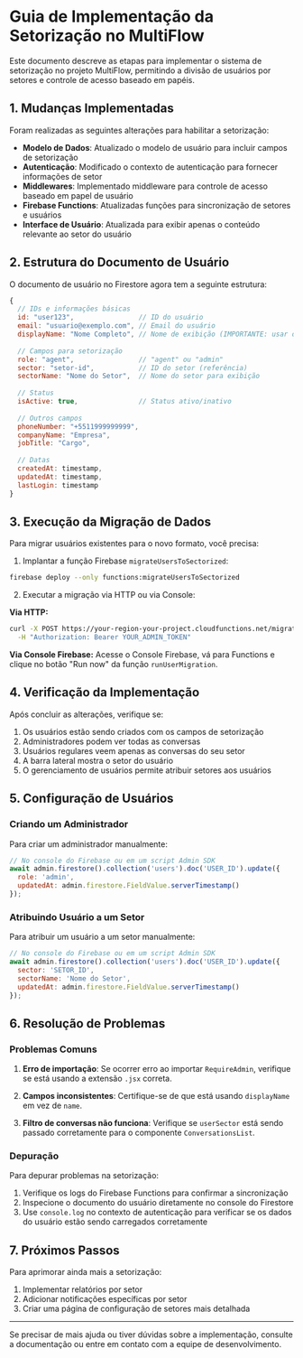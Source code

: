 # Guia de Implementação da Setorização no MultiFlow

Este documento descreve as etapas para implementar o sistema de setorização no projeto MultiFlow, permitindo a divisão de usuários por setores e controle de acesso baseado em papéis.

## 1. Mudanças Implementadas

Foram realizadas as seguintes alterações para habilitar a setorização:

- **Modelo de Dados**: Atualizado o modelo de usuário para incluir campos de setorização
- **Autenticação**: Modificado o contexto de autenticação para fornecer informações de setor
- **Middlewares**: Implementado middleware para controle de acesso baseado em papel de usuário
- **Firebase Functions**: Atualizadas funções para sincronização de setores e usuários
- **Interface de Usuário**: Atualizada para exibir apenas o conteúdo relevante ao setor do usuário

## 2. Estrutura do Documento de Usuário

O documento de usuário no Firestore agora tem a seguinte estrutura:

```javascript
{
  // IDs e informações básicas
  id: "user123",                // ID do usuário
  email: "usuario@exemplo.com", // Email do usuário
  displayName: "Nome Completo", // Nome de exibição (IMPORTANTE: usar displayName, não name)
  
  // Campos para setorização
  role: "agent",                // "agent" ou "admin"
  sector: "setor-id",           // ID do setor (referência)
  sectorName: "Nome do Setor",  // Nome do setor para exibição
  
  // Status
  isActive: true,               // Status ativo/inativo
  
  // Outros campos
  phoneNumber: "+5511999999999",
  companyName: "Empresa",
  jobTitle: "Cargo",
  
  // Datas
  createdAt: timestamp,
  updatedAt: timestamp,
  lastLogin: timestamp
}
```

## 3. Execução da Migração de Dados

Para migrar usuários existentes para o novo formato, você precisa:

1. Implantar a função Firebase `migrateUsersToSectorized`:

```bash
firebase deploy --only functions:migrateUsersToSectorized
```

2. Executar a migração via HTTP ou via Console:

**Via HTTP:**
```bash
curl -X POST https://your-region-your-project.cloudfunctions.net/migrateUsersToSectorized \
  -H "Authorization: Bearer YOUR_ADMIN_TOKEN"
```

**Via Console Firebase:**
Acesse o Console Firebase, vá para Functions e clique no botão "Run now" da função `runUserMigration`.

## 4. Verificação da Implementação

Após concluir as alterações, verifique se:

1. Os usuários estão sendo criados com os campos de setorização
2. Administradores podem ver todas as conversas
3. Usuários regulares veem apenas as conversas do seu setor
4. A barra lateral mostra o setor do usuário
5. O gerenciamento de usuários permite atribuir setores aos usuários

## 5. Configuração de Usuários

### Criando um Administrador

Para criar um administrador manualmente:

```javascript
// No console do Firebase ou em um script Admin SDK
await admin.firestore().collection('users').doc('USER_ID').update({
  role: 'admin',
  updatedAt: admin.firestore.FieldValue.serverTimestamp()
});
```

### Atribuindo Usuário a um Setor

Para atribuir um usuário a um setor manualmente:

```javascript
// No console do Firebase ou em um script Admin SDK
await admin.firestore().collection('users').doc('USER_ID').update({
  sector: 'SETOR_ID',
  sectorName: 'Nome do Setor',
  updatedAt: admin.firestore.FieldValue.serverTimestamp()
});
```

## 6. Resolução de Problemas

### Problemas Comuns

1. **Erro de importação**: Se ocorrer erro ao importar `RequireAdmin`, verifique se está usando a extensão `.jsx` correta.

2. **Campos inconsistentes**: Certifique-se de que está usando `displayName` em vez de `name`.

3. **Filtro de conversas não funciona**: Verifique se `userSector` está sendo passado corretamente para o componente `ConversationsList`.

### Depuração

Para depurar problemas na setorização:

1. Verifique os logs do Firebase Functions para confirmar a sincronização
2. Inspecione o documento do usuário diretamente no console do Firestore
3. Use `console.log` no contexto de autenticação para verificar se os dados do usuário estão sendo carregados corretamente

## 7. Próximos Passos

Para aprimorar ainda mais a setorização:

1. Implementar relatórios por setor
2. Adicionar notificações específicas por setor
3. Criar uma página de configuração de setores mais detalhada

---

Se precisar de mais ajuda ou tiver dúvidas sobre a implementação, consulte a documentação ou entre em contato com a equipe de desenvolvimento.